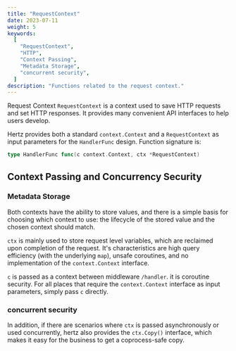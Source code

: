 ```yaml
---
title: "RequestContext"
date: 2023-07-11
weight: 5
keywords:
  [
    "RequestContext",
    "HTTP",
    "Context Passing",
    "Metadata Storage",
    "concurrent security",
  ]
description: "Functions related to the request context."
---
```


Request Context `RequestContext` is a context used to save HTTP requests and set HTTP responses. It provides many convenient API interfaces to help users develop.

Hertz provides both a standard `context.Context` and a `RequestContext` as input parameters for the `HandlerFunc` design. Function signature is:

```go
type HandlerFunc func(c context.Context, ctx *RequestContext)
```

## Context Passing and Concurrency Security

### Metadata Storage

Both contexts have the ability to store values, and there is a simple basis for choosing which context to use: the lifecycle of the stored value and the chosen context should match.

`ctx` is mainly used to store request level variables, which are reclaimed upon completion of the request. It's characteristics are high query efficiency (with the underlying `map`), unsafe coroutines, and no implementation of the `context.Context` interface.

`c` is passed as a context between middleware `/handler`. it is coroutine security. For all places that require the `context.Context` interface as input parameters, simply pass `c` directly.

### concurrent security

In addition, if there are scenarios where `ctx` is passed asynchronously or used concurrently, hertz also provides the `ctx.Copy()` interface, which makes it easy for the business to get a coprocess-safe copy.
